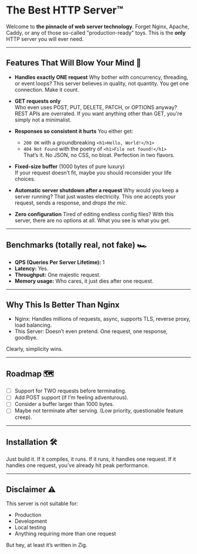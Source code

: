 # The Best HTTP Server™  

Welcome to **the pinnacle of web server technology**. Forget Nginx, Apache, Caddy, or any of those so-called "production-ready" toys. This is the **only** HTTP server you will ever need.

---

## Features That Will Blow Your Mind 🚀

- **Handles exactly ONE request** 
  Why bother with concurrency, threading, or event loops? This server believes in quality, not quantity. You get one connection. Make it count. 

- **GET requests only**  
  Who even uses POST, PUT, DELETE, PATCH, or OPTIONS anyway? REST APIs are overrated. If you want anything other than GET, you're simply not a minimalist. 

- **Responses so consistent it hurts** 
  You either get:
  - `200 OK` with a groundbreaking `<h1>Hello, World!</h1>`  
  - `404 Not Found` with the poetry of `<h1>File not found!</h1>`  
  That’s it. No JSON, no CSS, no bloat. Perfection in two flavors.  

- **Fixed-size buffer** (1000 bytes of pure luxury)  
  If your request doesn’t fit, maybe you should reconsider your life choices.  

- **Automatic server shutdown after a request** 
  Why would you keep a server running? That just wastes electricity. This one accepts your request, sends a response, and *drops the mic*.  

- **Zero configuration** 
  Tired of editing endless config files? With this server, there are no options at all. What you see is what you get.  

---

## Benchmarks (totally real, not fake) 🏎️

- **QPS (Queries Per Server Lifetime):** 1  
- **Latency:** Yes.  
- **Throughput:** One majestic request.  
- **Memory usage:** Who cares, it just dies after one request.  

---

## Why This Is Better Than Nginx

- Nginx: Handles millions of requests, async, supports TLS, reverse proxy, load balancing.  
- This Server: Doesn’t even pretend. One request, one response, goodbye.  

Clearly, simplicity wins.  

---

## Roadmap 🗺️

- [ ] Support for TWO requests before terminating.  
- [ ] Add POST support (if I'm feeling adventurous).  
- [ ] Consider a buffer larger than 1000 bytes.  
- [ ] Maybe not terminate after serving. (Low priority, questionable feature creep).  

---

## Installation 🛠️

Just build it. If it compiles, it runs. If it runs, it handles one request. If it handles one request, you’ve already hit peak performance.  

---

## Disclaimer ⚠️

This server is not suitable for:  
- Production  
- Development  
- Local testing  
- Anything requiring more than one request  

But hey, at least it’s written in Zig. 
